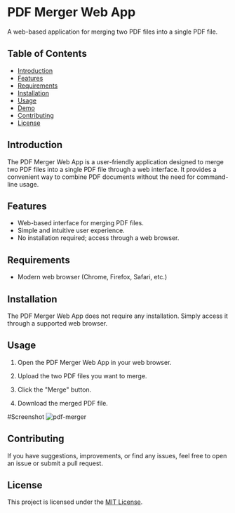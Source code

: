# PDF Merger Web App

A web-based application for merging two PDF files into a single PDF file.

## Table of Contents

- [Introduction](#introduction)
- [Features](#features)
- [Requirements](#requirements)
- [Installation](#installation)
- [Usage](#usage)
- [Demo](#demo)
- [Contributing](#contributing)
- [License](#license)

## Introduction

The PDF Merger Web App is a user-friendly application designed to merge two PDF files into a single PDF file through a web interface. It provides a convenient way to combine PDF documents without the need for command-line usage.

## Features

- Web-based interface for merging PDF files.
- Simple and intuitive user experience.
- No installation required; access through a web browser.

## Requirements

- Modern web browser (Chrome, Firefox, Safari, etc.)

## Installation

The PDF Merger Web App does not require any installation. Simply access it through a supported web browser.

## Usage

1. Open the PDF Merger Web App in your web browser.

2. Upload the two PDF files you want to merge.

3. Click the "Merge" button.

4. Download the merged PDF file.

#Screenshot
![pdf-merger](https://github.com/askadityapandey/Pdf-Meger/assets/144938685/bf194484-7e31-41a8-941e-aaa2c779e24c)


## Contributing

If you have suggestions, improvements, or find any issues, feel free to open an issue or submit a pull request.

## License

This project is licensed under the [MIT License](LICENSE).
